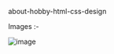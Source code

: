 about-hobby-html-css-design

Images :- 

![image](https://github.com/user-attachments/assets/37cf2076-598d-4bb3-8bd0-613046ce8f28)
